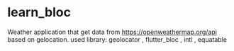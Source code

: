 # learn_bloc

Weather application that get data from https://openweathermap.org/api based on gelocation.
used library:  geolocator , flutter_bloc , intl , equatable
